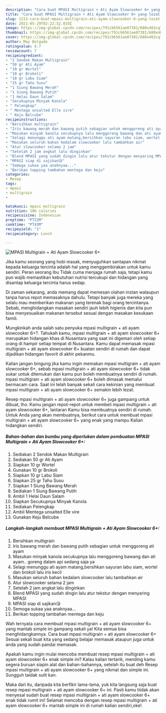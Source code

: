 ```yaml
---
description: "Cara buat MPASI Multigrain + Ati Ayam Slowcooker 6+ yang lezat Untuk Jualan"
title: "Cara buat MPASI Multigrain + Ati Ayam Slowcooker 6+ yang lezat Untuk Jualan"
slug: 1213-cara-buat-mpasi-multigrain-ati-ayam-slowcooker-6-yang-lezat-untuk-jualan
date: 2021-05-29T02:22:52.819Z
image: https://img-global.cpcdn.com/recipes/791cb6561ae07381/680x482cq70/mpasi-multigrain-ati-ayam-slowcooker-6-foto-resep-utama.jpg
thumbnail: https://img-global.cpcdn.com/recipes/791cb6561ae07381/680x482cq70/mpasi-multigrain-ati-ayam-slowcooker-6-foto-resep-utama.jpg
cover: https://img-global.cpcdn.com/recipes/791cb6561ae07381/680x482cq70/mpasi-multigrain-ati-ayam-slowcooker-6-foto-resep-utama.jpg
author: May Delgado
ratingvalue: 4.7
reviewcount: 7
recipeingredient:
- "2 Sendok Makan Multigrain"
- "50 gr Ati Ayam"
- "10 gr Wortel"
- "10 gr Brokoli"
- "10 gr Labu Siam"
- "25 gr Tahu Susu"
- "1 Siung Bawang Merah"
- "1 Siung Bawang Putih"
- "1 Helai Daun Salam"
- "Secukupnya Minyak Kanola"
- " Pelengkap"
- " Mentega unsalted Elle vire"
- " Keju Belcube"
recipeinstructions:
- "Bersihkan multigrain"
- "Iris bawang merah dan bawang putih sebagian untuk menggoreng ati ayam"
- "Masukan minyak kanola secukupnya lalu menggoreng bawang dan ati ayam.. goreng dalam api sedang saja ya"
- "Selagi menunggu ati ayam matang,bersihkan sayuran labu siam, wortel dan brokoli lalu iris kecil"
- "Masukan seluruh bahan kedalam slowcooker lalu tambahkan air"
- "Atur slowcooker selama 2 jam"
- "Setelah 2 jam angkat lalu dinginkan"
- "Blend MPASI yang sudah dingin lalu atur tekstur dengan menyaring MPASI"
- "MPASI siap di sajikan😘"
- "Semoga sukaa yaa anaknyaa..."
- "Berikan topping tambahan mentega dan keju"
categories:
- Resep
tags:
- mpasi
- multigrain
- 

katakunci: mpasi multigrain  
nutrition: 106 calories
recipecuisine: Indonesian
preptime: "PT22M"
cooktime: "PT43M"
recipeyield: "1"
recipecategory: Lunch

---
```



![MPASI Multigrain + Ati Ayam Slowcooker 6+](https://img-global.cpcdn.com/recipes/791cb6561ae07381/680x482cq70/mpasi-multigrain-ati-ayam-slowcooker-6-foto-resep-utama.jpg)

Jika kamu seorang yang hobi masak, menyuguhkan santapan nikmat kepada keluarga tercinta adalah hal yang menggembirakan untuk kamu sendiri. Peran seorang ibu Tidak cuma menjaga rumah saja, tetapi kamu pun wajib memastikan kebutuhan nutrisi tercukupi dan hidangan yang disantap keluarga tercinta harus sedap.

Di zaman  sekarang, anda memang dapat memesan olahan instan walaupun tanpa harus repot memasaknya dahulu. Tetapi banyak juga mereka yang selalu mau memberikan makanan yang terenak bagi orang tercintanya. Sebab, menghidangkan masakan sendiri jauh lebih higienis dan kita pun bisa menyesuaikan makanan tersebut sesuai dengan masakan kesukaan famili. 



Mungkinkah anda salah satu penyuka mpasi multigrain + ati ayam slowcooker 6+?. Tahukah kamu, mpasi multigrain + ati ayam slowcooker 6+ merupakan hidangan khas di Nusantara yang saat ini digemari oleh setiap orang di hampir setiap tempat di Nusantara. Kamu dapat memasak mpasi multigrain + ati ayam slowcooker 6+ buatan sendiri di rumah dan dapat dijadikan hidangan favorit di akhir pekanmu.

Kalian jangan bingung jika kamu ingin memakan mpasi multigrain + ati ayam slowcooker 6+, sebab mpasi multigrain + ati ayam slowcooker 6+ tidak sukar untuk ditemukan dan kamu pun boleh membuatnya sendiri di rumah. mpasi multigrain + ati ayam slowcooker 6+ boleh dimasak memalui bermacam cara. Saat ini telah banyak sekali cara kekinian yang membuat mpasi multigrain + ati ayam slowcooker 6+ semakin lebih lezat.

Resep mpasi multigrain + ati ayam slowcooker 6+ juga gampang untuk dibuat, lho. Kamu jangan repot-repot untuk membeli mpasi multigrain + ati ayam slowcooker 6+, lantaran Kamu bisa membuatnya sendiri di rumah. Untuk Anda yang akan membuatnya, berikut cara untuk membuat mpasi multigrain + ati ayam slowcooker 6+ yang enak yang mampu Kalian hidangkan sendiri.

<!--inarticleads1-->

##### Bahan-bahan dan bumbu yang diperlukan dalam pembuatan MPASI Multigrain + Ati Ayam Slowcooker 6+:

1. Sediakan 2 Sendok Makan Multigrain
1. Sediakan 50 gr Ati Ayam
1. Siapkan 10 gr Wortel
1. Gunakan 10 gr Brokoli
1. Siapkan 10 gr Labu Siam
1. Siapkan 25 gr Tahu Susu
1. Siapkan 1 Siung Bawang Merah
1. Sediakan 1 Siung Bawang Putih
1. Ambil 1 Helai Daun Salam
1. Siapkan Secukupnya Minyak Kanola
1. Sediakan  Pelengkap
1. Ambil  Mentega unsalted Elle vire
1. Gunakan  Keju Belcube




<!--inarticleads2-->

##### Langkah-langkah membuat MPASI Multigrain + Ati Ayam Slowcooker 6+:

1. Bersihkan multigrain
1. Iris bawang merah dan bawang putih sebagian untuk menggoreng ati ayam
1. Masukan minyak kanola secukupnya lalu menggoreng bawang dan ati ayam.. goreng dalam api sedang saja ya
1. Selagi menunggu ati ayam matang,bersihkan sayuran labu siam, wortel dan brokoli lalu iris kecil
1. Masukan seluruh bahan kedalam slowcooker lalu tambahkan air
1. Atur slowcooker selama 2 jam
1. Setelah 2 jam angkat lalu dinginkan
1. Blend MPASI yang sudah dingin lalu atur tekstur dengan menyaring MPASI
1. MPASI siap di sajikan😘
1. Semoga sukaa yaa anaknyaa...
1. Berikan topping tambahan mentega dan keju




Wah ternyata cara membuat mpasi multigrain + ati ayam slowcooker 6+ yang mantab simple ini gampang sekali ya! Kita semua bisa menghidangkannya. Cara buat mpasi multigrain + ati ayam slowcooker 6+ Sesuai sekali buat kita yang sedang belajar memasak ataupun juga untuk anda yang sudah pandai memasak.

Apakah kamu ingin mulai mencoba membuat resep mpasi multigrain + ati ayam slowcooker 6+ enak simple ini? Kalau kalian tertarik, mending kamu segera buruan siapin alat dan bahan-bahannya, setelah itu buat deh Resep mpasi multigrain + ati ayam slowcooker 6+ yang nikmat dan simple ini. Sungguh taidak sulit kan. 

Maka dari itu, daripada kita berfikir lama-lama, yuk kita langsung saja buat resep mpasi multigrain + ati ayam slowcooker 6+ ini. Pasti kamu tiidak akan menyesal sudah buat resep mpasi multigrain + ati ayam slowcooker 6+ enak tidak rumit ini! Selamat mencoba dengan resep mpasi multigrain + ati ayam slowcooker 6+ mantab simple ini di rumah kalian sendiri,oke!.

